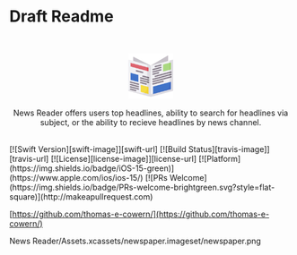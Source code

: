 # Draft Readme
<br />
<p align="center">
  <a href="https://github.com/thomas-e-cowern/">
    <img src="News Reader/Assets.xcassets/newspaper.imageset/newspaper.png" alt="Logo" width="80" height="80">
  </a>
  <p align="center">
    News Reader offers users top headlines, ability to search for headlines via subject, or the ability to recieve headlines by news channel.
  </p>
</p>
<br />
[![Swift Version][swift-image]][swift-url]
[![Build Status][travis-image]][travis-url]
[![License][license-image]][license-url]  
[![Platform](https://img.shields.io/badge/iOS-15-green)](https://www.apple.com/ios/ios-15/)
[![PRs Welcome](https://img.shields.io/badge/PRs-welcome-brightgreen.svg?style=flat-square)](http://makeapullrequest.com)

[https://github.com/thomas-e-cowern/](https://github.com/thomas-e-cowern/)

[swift-image]:https://img.shields.io/badge/swift-5.0-orange.svg
[swift-url]: https://swift.org/
[license-image]: https://img.shields.io/badge/License-MIT-blue.svg
[license-url]: LICENSE
[travis-image]: https://img.shields.io/travis/dbader/node-datadog-metrics/master.svg?style=flat-square
[travis-url]: https://travis-ci.org/dbader/node-datadog-metrics
[codebeat-image]: https://codebeat.co/badges/c19b47ea-2f9d-45df-8458-b2d952fe9dad
[codebeat-url]: https://codebeat.co/projects/github-com-vsouza-awesomeios-com

News Reader/Assets.xcassets/newspaper.imageset/newspaper.png


